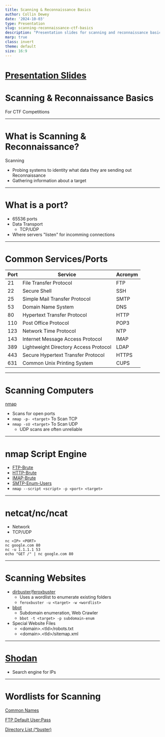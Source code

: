 ```yaml
---
title: Scanning & Reconnaissance Basics
author: Collin Dewey
date: '2024-10-03'
type: Presentation
slug: scanning-reconnaissance-ctf-basics
description: "Presentation slides for scanning and reconnaissance basics for beginner level Capture The Flag style cybersecurity challenges"
marp: true
class: invert
theme: default
size: 16:9
---
```


# [Presentation Slides](/slides/scanning-reconnaissance-ctf-basics.html)

# Scanning & Reconnaissance Basics

For CTF Competitions

---

# What is Scanning & Reconnaissance?

Scanning
- Probing systems to identity what data they are sending out
Reconnaissance
- Gathering information about a target

---

# What is a port?

- 65536 ports
- Data Transport
    - TCP/UDP
- Where servers "listen" for incomming connections

---

# Common Services/Ports

|Port|Service|Acronym|
|---|---|---|
|21|File Transfer Protocol|FTP|
|22|Secure Shell|SSH|
|25|Simple Mail Transfer Protocol|SMTP|
|53|Domain Name System|DNS|
|80|Hypertext Transfer Protocol|HTTP|
|110|Post Office Protocol|POP3|
|123|Network Time Protocol|NTP|
|143|Internet Message Access Protocol|IMAP|
|389|Lightweight Directory Access Protocol|LDAP|
|443|Secure Hypertext Transfer Protocol|HTTPS|
|631|Common Unix Printing System|CUPS|

---

# Scanning Computers

[nmap](https://nmap.org/)
- Scans for open ports
- `nmap -p- <target>` To Scan TCP
- `nmap -sU <target>` To Scan UDP
    - UDP scans are often unreliable



---

# nmap Script Engine

- [FTP-Brute](https://nmap.org/nsedoc/scripts/ftp-brute.html)
- [HTTP-Brute](https://nmap.org/nsedoc/scripts/http-brute.html)
- [IMAP-Brute](https://nmap.org/nsedoc/scripts/imap-brute.html)
- [SMTP-Enum-Users](https://nmap.org/nsedoc/scripts/smtp-enum-users.html)
- `nmap --script <script> -p <port> <target>`

---

# netcat/nc/ncat

- Network 
- TCP/UDP

```
nc <IP> <PORT>
nc google.com 80
nc -u 1.1.1.1 53
echo "GET /" | nc google.com 80
```

---

# Scanning Websites

- [dirbuster](https://sourceforge.net/projects/dirbuster/)/[feroxbuster](https://github.com/epi052/feroxbuster)
    - Uses a wordlist to enumerate existing folders
    - `feroxbuster -u <target> -w <wordlist>`
- [bbot](https://github.com/blacklanternsecurity/bbot)
    - Subdomain enumeration, Web Crawler
    - `bbot -t <target> -p subdomain-enum`
- Special Website Files
    - \<domain\>.\<tld\>/robots.txt
    - \<domain\>.\<tld\>/sitemap.xml

---

# [Shodan](https://www.shodan.io/)

- Search engine for IPs

---

# Wordlists for Scanning

[Common Names](https://download.weakpass.com/wordlists/1452/common-names.txt.gz )

[FTP Default User:Pass](https://github.com/danielmiessler/SecLists/blob/master/Passwords/Default-Credentials/ftp-betterdefaultpasslist.txt)

[Directory List (*buster)](https://github.com/daviddias/node-dirbuster/tree/master/lists)